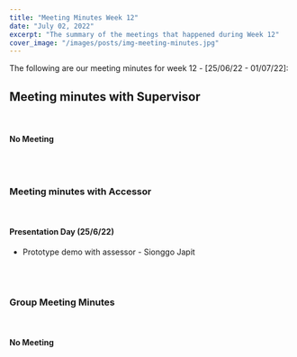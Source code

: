 ```yaml
---
title: "Meeting Minutes Week 12"
date: "July 02, 2022"
excerpt: "The summary of the meetings that happened during Week 12"
cover_image: "/images/posts/img-meeting-minutes.jpg"
---
```


The following are our meeting minutes for week 12 - [25/06/22 - 01/07/22]:

## Meeting minutes with Supervisor

<br/>

#### No Meeting

<br/><br/>

### Meeting minutes with Accessor

<br/>

#### Presentation Day (25/6/22)

- Prototype demo with assessor - Sionggo Japit

<br/><br/>

### Group Meeting Minutes

<br/>

#### No Meeting
